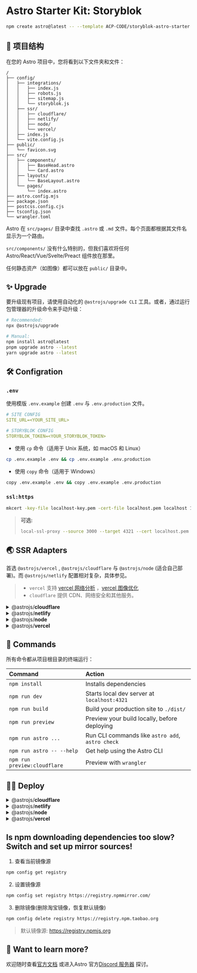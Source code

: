 # Astro Starter Kit: Storyblok

```sh
npm create astro@latest -- --template ACP-CODE/storyblok-astro-starter
```

## 🚀 项目结构

在您的 Astro 项目中，您将看到以下文件夹和文件：

```text
/
├── config/
│   ├── integrations/
│   │   ├── index.js
│   │   ├── robots.js
│   │   ├── sitemap.js
│   │   └── storyblok.js
│   ├── ssr/
│   │   ├── cloudflare/
│   │   ├── netlify/
│   │   ├── node/
│   │   └── vercel/
│   ├── index.js
│   └── vite.config.js
├── public/
│   └── favicon.svg
├── src/
│   ├── components/
│   │   ├── BaseHead.astro
│   │   └── Card.astro
│   ├── layouts/
│   │   └── BaseLayout.astro
│   └── pages/
│       └── index.astro
├── astro.config.mjs
├── package.json
├── postcss.config.cjs
├── tsconfig.json
└── wrangler.toml
```

Astro 在 `src/pages/` 目录中查找 `.astro` 或 `.md` 文件。每个页面都根据其文件名显示为一个路由。

`src/components/` 没有什么特别的，但我们喜欢将任何 Astro/React/Vue/Svelte/Preact 组件放在那里。

任何静态资产（如图像）都可以放在 `public/` 目录中。

## ✨ Upgrade

要升级现有项目，请使用自动化的 `@astrojs/upgrade CLI` 工具。或者，通过运行包管理器的升级命令来手动升级：

```sh
# Recommended:
npx @astrojs/upgrade

# Manual:
npm install astro@latest
pnpm upgrade astro --latest
yarn upgrade astro --latest
```

## 🛠 Configration

### `.env`

使用模版 `.env.example` 创建 `.env` 与 `.env.production` 文件。

```yaml
# SITE CONFIG
SITE_URL=<YOUR_SITE_URL>

# STORYBLOK CONFIG
STORYBLOK_TOKEN=<YOUR_STORYBLOK_TOKEN>
```

- 使用 `cp` 命令（适用于 Unix 系统，如 macOS 和 Linux）

```sh
cp .env.example .env && cp .env.example .env.production
```

- 使用 `copy` 命令（适用于 Windows）

```sh
copy .env.example .env && copy .env.example .env.production
```


### `ssl:https`

```sh
mkcert -key-file localhost-key.pem -cert-file localhost.pem localhost 127.0.0.1 ::1
```

> **可选:**
>
> ```sh
> local-ssl-proxy --source 3000 --target 4321 --cert localhost.pem --key localhost-key.pem
> ```

## 🌏 SSR Adapters

首选 `@astrojs/vercel` , `@astrojs/cloudflare` 与 `@astrojs/node` (适合自己部署)。而 `@astrojs/netlify` 配置相对复杂，具体参见。

> - `vercel` 支持 [vercel 网络分析](https://vercel.com/docs/analytics) ，[vercel 图像优化](https://vercel.com/docs/image-optimization)
> - `cloudflare` 提供 CDN、网络安全和其他服务。

<details>
<summary>@astrojs/<b>cloudflare</b></summary>
</details>

<details>
<summary>@astrojs/<b>netlify</b></summary>
</details>

<details>
<summary>@astrojs/<b>node</b></summary>
</details>

<details>
<summary>@astrojs/<b>vercel</b></summary>
</details>

## 🧞 Commands

所有命令都从项目根目录的终端运行：

| Command                      | Action                                           |
| :--------------------------- | :----------------------------------------------- |
| `npm install`                | Installs dependencies                            |
| `npm run dev`                | Starts local dev server at `localhost:4321`      |
| `npm run build`              | Build your production site to `./dist/`          |
| `npm run preview`            | Preview your build locally, before deploying     |
| `npm run astro ...`          | Run CLI commands like `astro add`, `astro check` |
| `npm run astro -- --help`    | Get help using the Astro CLI                     |
| `npm run preview:cloudflare` | Preview with `wrangler`                          |

## 👨‍💻 Deploy

<details>
<summary>@astrojs/<b>cloudflare</b></summary>
</details>

<details>
<summary>@astrojs/<b>netlify</b></summary>
</details>

<details>
<summary>@astrojs/<b>node</b></summary>
</details>

<details>
<summary>@astrojs/<b>vercel</b></summary>
</details>

## Is npm downloading dependencies too slow? Switch and set up mirror sources!

1. 查看当前镜像源

```sh
npm config get registry
```

2. 设置镜像源

```sh
npm config set registry https://registry.npmmirror.com/
```

3. 删除镜像(删除淘宝镜像，恢复默认镜像)

```sh
npm config delete registry https://registry.npm.taobao.org
```

> 默认镜像源: https://registry.npmjs.org

## 👀 Want to learn more?

欢迎随时查看[官方文档](https://docs.astro.build) 或进入Astro 官方[Discord 服务器](https://astro.build/chat) 探讨。
